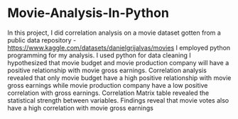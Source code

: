 # Movie-Analysis-In-Python
In this project, I did correlation analysis on a movie dataset gotten from a public data repository - https://www.kaggle.com/datasets/danielgrijalvas/movies
I employed python programming for my analysis.
I used python for data cleaning 
I hypothesized that movie budget and movie production company will have a positive relationship with movie gross earnings.
Correlation analysis revealed that only movie budget have a high positive relationship with movie gross earnings while movie production company have a low positive correlation with gross earnings.
Correlation Matrix table revealed the statistical strength between variables.
Findings reveal that movie votes also have a high correlation with movie gross earnings
